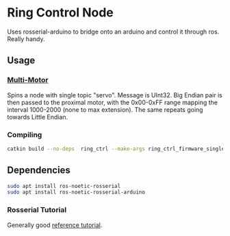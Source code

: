 # Ring Control Node

Uses rosserial-arduino to bridge onto an arduino and control it through ros. Really handy.

## Usage

### [Multi-Motor](firmware/multi_lin_act.cpp)

Spins a node with single topic "servo". Message is UInt32.
Big Endian pair is then passed to the proximal motor, with the 0x00-0xFF range mapping the interval 1000-2000 (none to max extension).
The same repeats going towards Little Endian.

### Compiling

``` bash
catkin build --no-deps  ring_ctrl --make-args ring_ctrl_firmware_single_motor-upload
```


## Dependencies

```bash
sudo apt install ros-noetic-rosserial
sudo apt install ros-noetic-rosserial-arduino
```

### Rosserial Tutorial

Generally good [reference tutorial](http://wiki.ros.org/rosserial_arduino/Tutorials/CMake).

